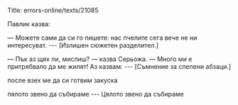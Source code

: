 Title: errors-online/texts/21085

Павлик казва:

 

— Можете сами да си го пишете: нас пчелите сега вече не ни интересуват. --- [Излишен сюжетен разделител.]

— Пък аз щях ли, мислиш? — казва Серьожа. — Много ми е притрябвало да ме жилят! Аз казвам: --- [Съмнение за слепени абзаци.]

после взех ме да си готвим закуска

пялото звено да събираме ---  Цялото звено да събираме
